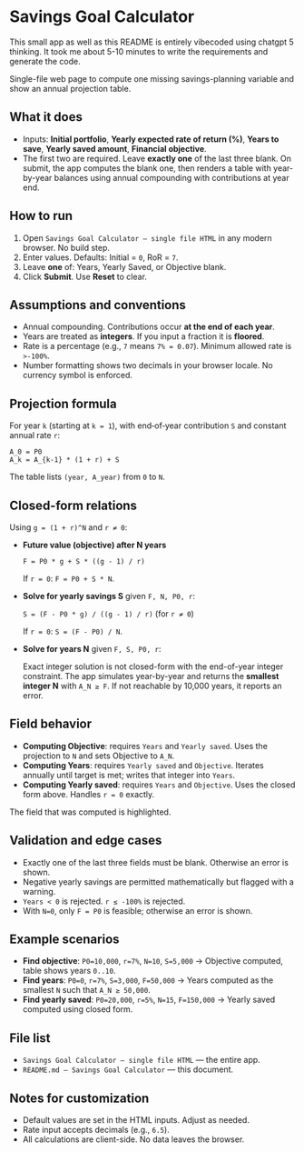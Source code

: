 # Savings Goal Calculator
This small app as well as this README is entirely vibecoded using chatgpt 5 thinking. It took me about 5-10 minutes to write the requirements and generate the code.

Single-file web page to compute one missing savings-planning variable and show an annual projection table.

## What it does

* Inputs: **Initial portfolio**, **Yearly expected rate of return (%)**, **Years to save**, **Yearly saved amount**, **Financial objective**.
* The first two are required. Leave **exactly one** of the last three blank. On submit, the app computes the blank one, then renders a table with year-by-year balances using annual compounding with contributions at year end.

## How to run

1. Open `Savings Goal Calculator — single file HTML` in any modern browser. No build step.
2. Enter values. Defaults: Initial = `0`, RoR = `7`.
3. Leave **one** of: Years, Yearly Saved, or Objective blank.
4. Click **Submit**. Use **Reset** to clear.

## Assumptions and conventions

* Annual compounding. Contributions occur **at the end of each year**.
* Years are treated as **integers**. If you input a fraction it is **floored**.
* Rate is a percentage (e.g., `7` means `7% = 0.07`). Minimum allowed rate is `>-100%`.
* Number formatting shows two decimals in your browser locale. No currency symbol is enforced.

## Projection formula

For year `k` (starting at `k = 1`), with end‑of‑year contribution `S` and constant annual rate `r`:

```
A_0 = P0
A_k = A_{k-1} * (1 + r) + S
```

The table lists `(year, A_year)` from `0` to `N`.

## Closed-form relations

Using `g = (1 + r)^N` and `r ≠ 0`:

* **Future value (objective) after N years**

  `F = P0 * g + S * ((g - 1) / r)`

  If `r = 0`: `F = P0 + S * N`.

* **Solve for yearly savings S** given `F, N, P0, r`:

  `S = (F - P0 * g) / ((g - 1) / r)`  (for `r ≠ 0`)

  If `r = 0`: `S = (F - P0) / N`.

* **Solve for years N** given `F, S, P0, r`:

  Exact integer solution is not closed-form with the end-of-year integer constraint. The app simulates year-by-year and returns the **smallest integer N** with `A_N ≥ F`. If not reachable by 10,000 years, it reports an error.

## Field behavior

* **Computing Objective**: requires `Years` and `Yearly saved`. Uses the projection to `N` and sets Objective to `A_N`.
* **Computing Years**: requires `Yearly saved` and `Objective`. Iterates annually until target is met; writes that integer into `Years`.
* **Computing Yearly saved**: requires `Years` and `Objective`. Uses the closed form above. Handles `r = 0` exactly.

The field that was computed is highlighted.

## Validation and edge cases

* Exactly one of the last three fields must be blank. Otherwise an error is shown.
* Negative yearly savings are permitted mathematically but flagged with a warning.
* `Years < 0` is rejected. `r ≤ -100%` is rejected.
* With `N=0`, only `F = P0` is feasible; otherwise an error is shown.

## Example scenarios

* **Find objective**: `P0=10,000`, `r=7%`, `N=10`, `S=5,000` → Objective computed, table shows years `0..10`.
* **Find years**: `P0=0`, `r=7%`, `S=3,000`, `F=50,000` → Years computed as the smallest `N` such that `A_N ≥ 50,000`.
* **Find yearly saved**: `P0=20,000`, `r=5%`, `N=15`, `F=150,000` → Yearly saved computed using closed form.

## File list

* `Savings Goal Calculator — single file HTML` — the entire app.
* `README.md — Savings Goal Calculator` — this document.

## Notes for customization

* Default values are set in the HTML inputs. Adjust as needed.
* Rate input accepts decimals (e.g., `6.5`).
* All calculations are client-side. No data leaves the browser.
